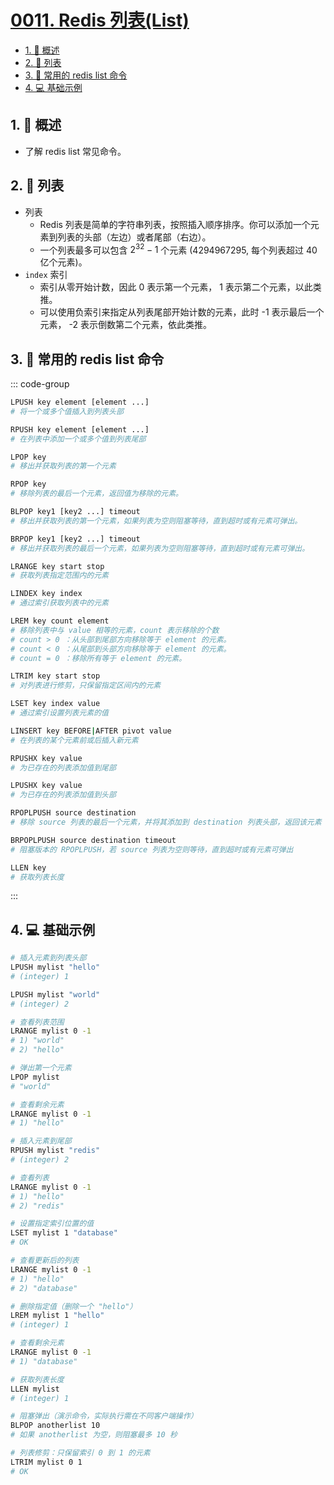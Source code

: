 # [0011. Redis 列表(List)](https://github.com/Tdahuyou/TNotes.redis/tree/main/notes/0011.%20Redis%20%E5%88%97%E8%A1%A8(List))

<!-- region:toc -->

- [1. 📝 概述](#1--概述)
- [2. 📒 列表](#2--列表)
- [3. 📒 常用的 redis list 命令](#3--常用的-redis-list-命令)
- [4. 💻 基础示例](#4--基础示例)

<!-- endregion:toc -->

## 1. 📝 概述

- 了解 redis list 常见命令。

## 2. 📒 列表

- 列表
  - Redis 列表是简单的字符串列表，按照插入顺序排序。你可以添加一个元素到列表的头部（左边）或者尾部（右边）。
  - 一个列表最多可以包含 $2^{32} - 1$ 个元素 (4294967295, 每个列表超过 40 亿个元素)。
- `index` 索引
  - 索引从零开始计数，因此 0 表示第一个元素， 1 表示第二个元素，以此类推。
  - 可以使用负索引来指定从列表尾部开始计数的元素，此时 -1 表示最后一个元素， -2 表示倒数第二个元素，依此类推。

## 3. 📒 常用的 redis list 命令

::: code-group

```bash [插入与弹出]
LPUSH key element [element ...]
# 将一个或多个值插入到列表头部

RPUSH key element [element ...]
# 在列表中添加一个或多个值到列表尾部

LPOP key
# 移出并获取列表的第一个元素

RPOP key
# 移除列表的最后一个元素，返回值为移除的元素。
```

```bash [阻塞操作]
BLPOP key1 [key2 ...] timeout
# 移出并获取列表的第一个元素，如果列表为空则阻塞等待，直到超时或有元素可弹出。

BRPOP key1 [key2 ...] timeout
# 移出并获取列表的最后一个元素，如果列表为空则阻塞等待，直到超时或有元素可弹出。
```

```bash [列表操作]
LRANGE key start stop
# 获取列表指定范围内的元素

LINDEX key index
# 通过索引获取列表中的元素

LREM key count element
# 移除列表中与 value 相等的元素，count 表示移除的个数
# count > 0 ：从头部到尾部方向移除等于 element 的元素。
# count < 0 ：从尾部到头部方向移除等于 element 的元素。
# count = 0 ：移除所有等于 element 的元素。

LTRIM key start stop
# 对列表进行修剪，只保留指定区间内的元素
```

```bash [高级操作]
LSET key index value
# 通过索引设置列表元素的值

LINSERT key BEFORE|AFTER pivot value
# 在列表的某个元素前或后插入新元素

RPUSHX key value
# 为已存在的列表添加值到尾部

LPUSHX key value
# 为已存在的列表添加值到头部

RPOPLPUSH source destination
# 移除 source 列表的最后一个元素，并将其添加到 destination 列表头部，返回该元素

BRPOPLPUSH source destination timeout
# 阻塞版本的 RPOPLPUSH，若 source 列表为空则等待，直到超时或有元素可弹出
```

```bash [其他]
LLEN key
# 获取列表长度
```

:::

## 4. 💻 基础示例

```bash
# 插入元素到列表头部
LPUSH mylist "hello"
# (integer) 1

LPUSH mylist "world"
# (integer) 2

# 查看列表范围
LRANGE mylist 0 -1
# 1) "world"
# 2) "hello"

# 弹出第一个元素
LPOP mylist
# "world"

# 查看剩余元素
LRANGE mylist 0 -1
# 1) "hello"

# 插入元素到尾部
RPUSH mylist "redis"
# (integer) 2

# 查看列表
LRANGE mylist 0 -1
# 1) "hello"
# 2) "redis"

# 设置指定索引位置的值
LSET mylist 1 "database"
# OK

# 查看更新后的列表
LRANGE mylist 0 -1
# 1) "hello"
# 2) "database"

# 删除指定值（删除一个 "hello"）
LREM mylist 1 "hello"
# (integer) 1

# 查看剩余元素
LRANGE mylist 0 -1
# 1) "database"

# 获取列表长度
LLEN mylist
# (integer) 1

# 阻塞弹出（演示命令，实际执行需在不同客户端操作）
BLPOP anotherlist 10
# 如果 anotherlist 为空，则阻塞最多 10 秒

# 列表修剪：只保留索引 0 到 1 的元素
LTRIM mylist 0 1
# OK
```
